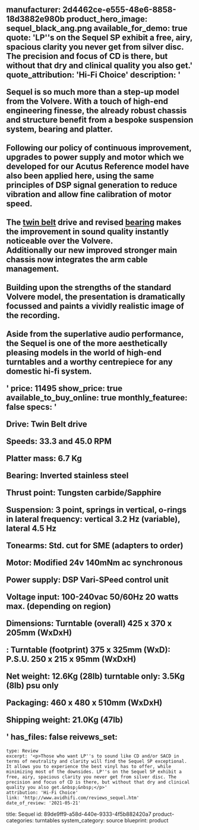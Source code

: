 manufacturer: 2d4462ce-e555-48e6-8858-18d3882e980b
product_hero_image: sequel_black_ang.png
available_for_demo: true
quote: 'LP''s on the Sequel SP exhibit a free, airy, spacious clarity you never get from silver disc. The precision and focus of CD is there, but without that dry and clinical quality you also get.'
quote_attribution: 'Hi-Fi Choice'
description: '<p><b>Sequel</b>&nbsp;is so much more than a step-up model from the Volvere. With a touch of high-end engineering finesse, the already robust chassis and structure benefit from a bespoke suspension system, bearing and platter.<br><br>Following our policy of continuous improvement, upgrades to power supply and motor which we developed for our Acutus Reference model have also been applied here, using the same principles of DSP signal generation to reduce vibration and allow fine calibration of motor speed.<br><br>The&nbsp;<a href="http://www.avidhifi.com/images/twin.jpg" rel="lightbox">twin belt</a>&nbsp;drive and revised&nbsp;<a href="http://www.avidhifi.com/bearing.htm">bearing</a>&nbsp;makes the improvement in sound quality instantly noticeable over the Volvere.<br>Additionally our new improved stronger main chassis now integrates the arm cable management.<br><br>Building upon the strengths of the standard Volvere model, the presentation is dramatically focussed and paints a vividly realistic image of the recording.<br><br>Aside from the superlative audio performance, the Sequel is one of the more aesthetically pleasing models in the world of high-end turntables and a worthy centrepiece for any domestic hi-fi system.&nbsp;&nbsp;</p>'
price: 11495
show_price: true
available_to_buy_online: true
monthly_featuree: false
specs: '<p>Drive: Twin Belt drive</p><p>Speeds: 33.3 and 45.0 RPM</p><p>Platter mass: 6.7 Kg</p><p>Bearing: Inverted stainless steel</p><p>Thrust point: Tungsten carbide/Sapphire</p><p>Suspension: 3 point, springs in vertical, o-rings in lateral frequency: vertical 3.2 Hz (variable), lateral 4.5 Hz</p><p>Tonearms: Std. cut for SME (adapters to order)</p><p>Motor: Modified 24v 140mNm ac synchronous</p><p>Power supply: DSP Vari-<b>SP</b>eed control unit</p><p>Voltage input: 100-240vac 50/60Hz 20 watts max. (depending on region)</p><p>Dimensions: Turntable (overall) 425 x 370 x 205mm (WxDxH)</p><p>: Turntable (footprint) 375 x 325mm (WxD): P.S.U. 250 x 215 x 95mm (WxDxH)</p><p>Net weight: 12.6Kg (28lb) turntable only: 3.5Kg (8lb) psu only</p><p>Packaging: 460 x 480 x 510mm (WxDxH)</p><p>Shipping weight: 21.0Kg (47lb)</p>'
has_files: false
reivews_set:
  -
    type: Review
    excerpt: '<p>Those who want LP''s to sound like CD and/or SACD in terms of neutrality and clarity will find the Sequel SP exceptional. It allows you to experience the best vinyl has to offer, while minimizing most of the downsides. LP''s on the Sequel SP exhibit a free, airy, spacious clarity you never get from silver disc. The precision and focus of CD is there, but without that dry and clinical quality you also get.&nbsp;&nbsp;</p>'
    attribution: 'Hi-Fi Choice'
    link: 'http://www.avidhifi.com/reviews_sequel.htm'
    date_of_review: '2021-05-21'
title: Sequel
id: 89de9ff9-a58d-440e-9333-4f5b882420a7
product-categories: turntables
system_category: source
blueprint: product
